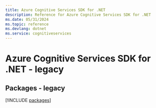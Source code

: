 ```yaml
---
title: Azure Cognitive Services SDK for .NET
description: Reference for Azure Cognitive Services SDK for .NET
ms.date: 05/31/2024
ms.topic: reference
ms.devlang: dotnet
ms.service: cognitiveservices
---
```

# Azure Cognitive Services SDK for .NET - legacy
## Packages - legacy
[!INCLUDE [packages](cognitive-services-index.md)]